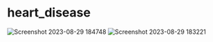 # heart_disease
![Screenshot 2023-08-29 184748](https://github.com/dhar127/heart_disease/assets/119476559/da7873a3-2e59-4f76-96d6-8c4d108cb9ba)
![Screenshot 2023-08-29 183221](https://github.com/dhar127/heart_disease/assets/119476559/7f84f605-aa47-4569-8f78-3d96a8daad46)

